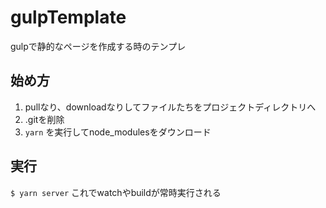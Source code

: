 # gulpTemplate
gulpで静的なページを作成する時のテンプレ

## 始め方

1. pullなり、downloadなりしてファイルたちをプロジェクトディレクトリへ
2. .gitを削除
3. `yarn` を実行してnode_modulesをダウンロード

## 実行

`$ yarn server` これでwatchやbuildが常時実行される
